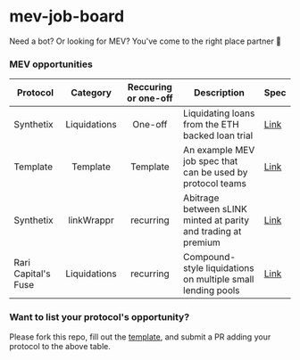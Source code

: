 # mev-job-board
Need a bot? Or looking for MEV? You've come to the right place partner 🤠

### MEV opportunities
| Protocol  |   Category   | Reccuring or one-off | Description                                      | Spec |
|-----------|:------------:|:---------------------:|--------------------------------------------------|------|
| Synthetix | Liquidations |        One-off        | Liquidating loans from the ETH backed loan trial | [Link](/specs/snx-trial-loans.md) |
| Template  |   Template   |        Template       | An example MEV job spec that can be used by protocol teams | [Link](/specs/template.md) |
| Synthetix |   linkWrappr |        recurring      | Abitrage between sLINK minted at parity and trading at premium | [Link](/specs/synthetix-link-wrappr.md) |
| Rari Capital's Fuse |   Liquidations |        recurring      | Compound-style liquidations on multiple small lending pools | [Link](/specs/fuse.md) |

### Want to list your protocol's opportunity?
Please fork this repo, fill out the [template](/specs/template.md), and submit a PR adding your protocol to the above table.
